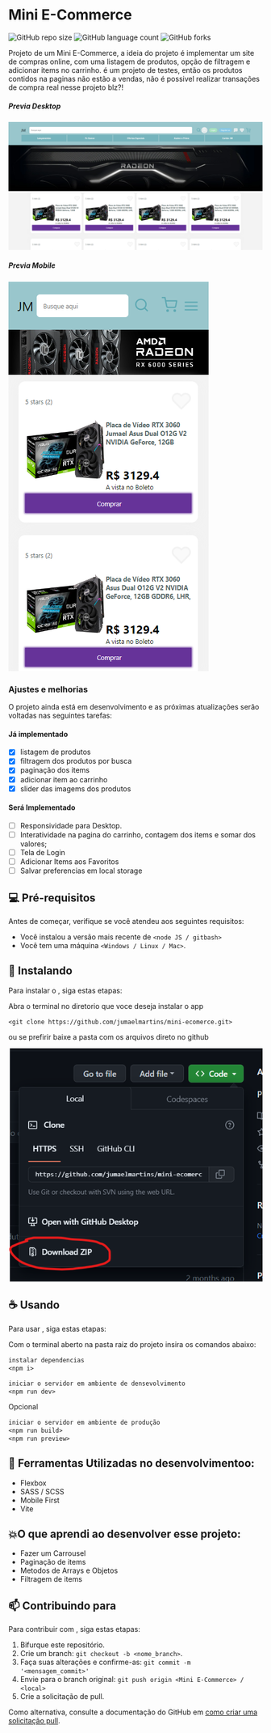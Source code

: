 # Mini E-Commerce

![GitHub repo size](https://img.shields.io/github/repo-size/jumaelmartins/mini-ecomerce?style=for-the-badge)
![GitHub language count](https://img.shields.io/github/languages/count/jumaelmartins/mini-ecomerce?style=for-the-badge)
![GitHub forks](https://img.shields.io/github/forks/jumaelmartins/mini-ecomerce?style=for-the-badge)

Projeto de um Mini E-Commerce, a ideia do projeto é implementar um site de compras online, com uma listagem de produtos, opção de filtragem e adicionar items no carrinho. é um projeto de testes, então os produtos contidos na paginas não estão a vendas, não é possivel realizar transações de compra real nesse projeto blz?!

##### Previa Desktop
![Screenshot Desktop](./screenshot-desktop.png)
##### Previa Mobile
![Screenshot Mobile](./screenshot-mobile.png)


### Ajustes e melhorias

O projeto ainda está em desenvolvimento e as próximas atualizações serão voltadas nas seguintes tarefas:

#### Já implementado

- [X] listagem de produtos
- [X] filtragem dos produtos por busca
- [X] paginação dos items
- [X] adicionar item ao carrinho
- [X] slider das imagems dos produtos

#### Será Implementado

- [ ] Responsividade para Desktop.
- [ ] Interatividade na pagina do carrinho, contagem dos items e somar dos valores;
- [ ] Tela de Login
- [ ] Adicionar Items aos Favoritos
- [ ] Salvar preferencias em local storage

## 💻 Pré-requisitos

Antes de começar, verifique se você atendeu aos seguintes requisitos:

* Você instalou a versão mais recente de `<node JS / gitbash>`
* Você tem uma máquina `<Windows / Linux / Mac>`.

## 🚀 Instalando <Mini E-Commerce>

Para instalar o <Mini E-Commerce>, siga estas etapas:

Abra o terminal no diretorio que voce deseja instalar o app
```
<git clone https://github.com/jumaelmartins/mini-ecomerce.git>
```

ou se prefirir baixe a pasta com os arquivos direto no github

![Download](./download.png)


## ☕ Usando <Mini E-Commerce>

Para usar <Mini E-Commerce>, siga estas etapas:

Com o terminal aberto na pasta raiz do projeto insira os comandos abaixo:
```
instalar dependencias
<npm i>
```

```
iniciar o servidor em ambiente de densevolvimento
<npm run dev>
```

Opcional

```
iniciar o servidor em ambiente de produção
<npm run build>
<npm run preview>
```

## 🚧 Ferramentas Utilizadas no desenvolvimentoo:

- Flexbox
- SASS / SCSS
- Mobile First
- Vite
## 💥O que aprendi ao desenvolver esse projeto:

- Fazer um Carrousel
- Paginação de items
- Metodos de Arrays e Objetos
- Filtragem de items

## 📫 Contribuindo para <Mini E-Commerce>

Para contribuir com <Mini E-Commerce>, siga estas etapas:

1. Bifurque este repositório.
2. Crie um branch: `git checkout -b <nome_branch>`.
3. Faça suas alterações e confirme-as: `git commit -m '<mensagem_commit>'`
4. Envie para o branch original: `git push origin <Mini E-Commerce> / <local>`
5. Crie a solicitação de pull.

Como alternativa, consulte a documentação do GitHub em [como criar uma solicitação pull](https://help.github.com/en/github/collaborating-with-issues-and-pull-requests/creating-a-pull-request).
